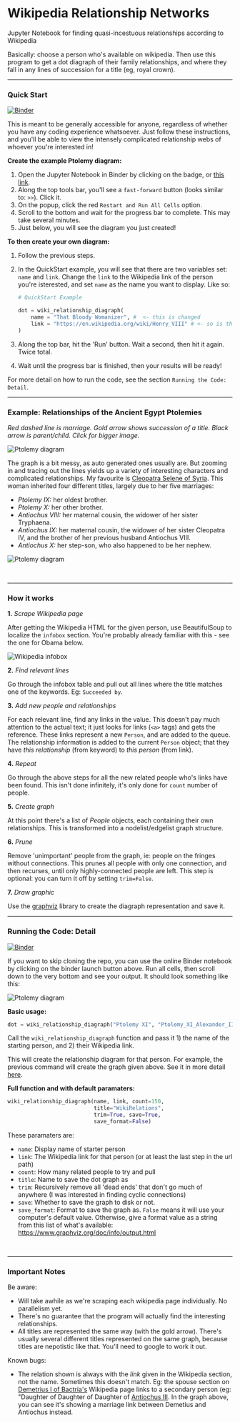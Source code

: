 # Wikipedia Relationship Networks


Jupyter Notebook for finding quasi-incestuous relationships according to Wikipedia

Basically: choose a person who's available on wikipedia. Then use this program to get a dot diagraph of their family relationships, and where they fall in any lines of succession for a title (eg, royal crown).




<hr>


### Quick Start

[![Binder](https://mybinder.org/badge_logo.svg)](https://mybinder.org/v2/gh/HebeHH/WikipediaRelations/main?filepath=WikipediaRelations.ipynb)

This is meant to be generally accessible for anyone, regardless of whether you have any coding experience whatsoever. Just follow these instructions, and you'll be able to view the intensely complicated relationship webs of whoever you're interested in!



**Create the example Ptolemy diagram:**


1. Open the Jupyter Notebook in Binder by clicking on the badge, or [this link](https://mybinder.org/v2/gh/HebeHH/WikipediaRelations/main?filepath=WikipediaRelations.ipynb).
2. Along the top tools bar, you'll see a `fast-forward` button (looks similar to: `>>`). Click it.
3. On the popup, click the red `Restart and Run All Cells` option.
4. Scroll to the bottom and wait for the progress bar to complete. This may take several minutes.
5. Just below, you will see the diagram you just created!



**To then create your own diagram:**

1. Follow the previous steps.

2. In the QuickStart example, you will see that there are two variables set: `name` and `link`. Change the `link` to the Wikipedia link of the person you're isterested, and set `name` as the name you want to display. Like so:

   ```python
   # QuickStart Example 
   
   dot = wiki_relationship_diagraph(
       name = "That Bloody Womanizer", #  <- this is changed
       link = "https://en.wikipedia.org/wiki/Henry_VIII" # <- so is this
   )
   ```

3. Along the top bar, hit the 'Run' button. Wait a second, then hit it again. Twice total.

4. Wait until the progress bar is finished, then your results will be ready!



For more detail on how to run the code, see the  section `Running the Code: Detail`.





<hr>


### Example: Relationships of the Ancient Egypt Ptolemies

_Red dashed line is marriage. Gold arrow shows succession of a title. Black arrow is parent/child. Click for bigger image._

![Ptolemy diagram](./documentation_imgs/Ptolemies.png)



The graph is a bit messy, as auto generated ones usually are. But zooming in and tracing out the lines yields up a variety of interesting characters and complicated relationships. My favourite is [Cleopatra Selene of Syria](https://en.wikipedia.org/wiki/Cleopatra_Selene_of_Syria). This woman inherited four different titles, largely due to her five marriages:

- *Ptolemy IX:* her oldest brother.
- *Ptolemy X:* her other brother.
- *Antiochus VIII:* her maternal cousin, the widower of her sister Tryphaena.
- *Antiochus IX:* her maternal cousin, the widower of her sister Cleopatra IV, and the brother of her previous husband Antiochus VIII.
- *Antiochus X:* her step-son, who also happened to be her nephew.



![Ptolemy diagram](./documentation_imgs/CleopatraSelene.png)





<br>

<hr>




### How it works

**1.** _Scrape Wikipedia page_

After getting the Wikipedia HTML for the given person, use BeautifulSoup to localize the `infobox` section. You're probably already familiar with this - see the one for Obama below.

![Wikipedia infobox](http://thinking.is.ed.ac.uk/wiki-basics/wp-content/uploads/sites/19/2017/12/Obama-infobox.png)

**2.** _Find relevant lines_

Go through the infobox table and pull out all lines where the title matches one of the keywords. Eg: `Succeeded by`.

**3.** _Add new people and relationships_

For each relevant line, find any links in the value. This doesn't pay much attention to the actual text; it just looks for links (`<a>` tags) and gets the reference. These links represent a new `Person`, and are added to the queue. The relationship information is added to the current `Person` object; that they have _this relationship_ (from keyword) to _this person_ (from link).

**4.** _Repeat_

Go through the above steps for all the new related people who's links have been found. This isn't done infinitely, it's only done for `count` number of people.

**5.** _Create graph_

At this point there's a list of _People_ objects, each containing their own relationships. This is transformed into a nodelist/edgelist graph structure. 

**6.** _Prune_

Remove 'unimportant' people from the graph, ie: people on the fringes without connections. This prunes all people with only one connection, and then recurses, until only highly-connected people are left. This step is optional: you can turn it off by setting `trim=False`.

**7.** _Draw graphic_

Use the [graphviz](https://graphviz.readthedocs.io/en/stable/manual.html) library to create the diagraph representation and save it.





<hr>




### Running the Code: Detail

[![Binder](https://mybinder.org/badge_logo.svg)](https://mybinder.org/v2/gh/HebeHH/WikipediaRelations/main?filepath=WikipediaRelations.ipynb)

If you want to skip cloning the repo, you can use the online Binder notebook by clicking on the binder launch button above. Run all cells, then scroll down to the very bottom and see your output. It should look something like this:

![Ptolemy diagram](./documentation_imgs/bindercodeex.png)



**Basic usage:**

```python
dot = wiki_relationship_diagraph("Ptolemy XI", "Ptolemy_XI_Alexander_II")
```
Call the `wiki_relationship_diagraph` function and pass it 1) the name of the starting person, and 2) their Wikipedia link.

This will create the relationship diagram for that person. For example, the previous command will create the graph given above. See it in more detail [here](https://raw.githubusercontent.com/HebeHH/WikipediaRelations/main/Ptolemies.png).




**Full function and with default paramaters:**
```python
wiki_relationship_diagraph(name, link, count=150,
                           title="WikiRelations", 
                           trim=True, save=True, 
                           save_format=False)
```

These paramaters are:
- `name`: Display name of starter person
- `link`: The Wikipedia link for that person (or at least the last step in the url path)
- `count`: How many related people to try and pull
- `title`: Name to save the dot graph as
- `trim`: Recursively remove all 'dead ends' that don't go much of anywhere (I was interested in finding cyclic connections)
- `save`: Whether to save the graph to disk or not.
- `save_format`: Format to save the graph as. `False` means it will use your computer's default value. Otherwise, give a format value as a string from this list of what's available: https://www.graphviz.org/doc/info/output.html



<br>

<hr>


### Important Notes

Be aware:
- Will take awhile as we're scraping each wikipedia page individually. No parallelism yet.
- There's no guarantee that the program will actually find the interesting relationships.
- All titles are represented the same way (with the gold arrow). There's usually several different titles represented on the same graph, because titles are nepotistic like that. You'll need to google to work it out.

Known bugs:
- The relation shown is always with the _link_ given in the Wikipedia section, not the name. Sometimes this doesn't match. Eg: the spouse section on [Demetrius I of Bactria's](https://en.wikipedia.org/wiki/Demetrius_I_of_Bactria) Wikipedia page links to a secondary person (eg: "Daughter of Daughter of Daughter of [Antiochus III](https://en.wikipedia.org/wiki/Antiochus_III_the_Great). In the graph above, you can see it's showing a marriage link between Demetius and Antiochus instead.
